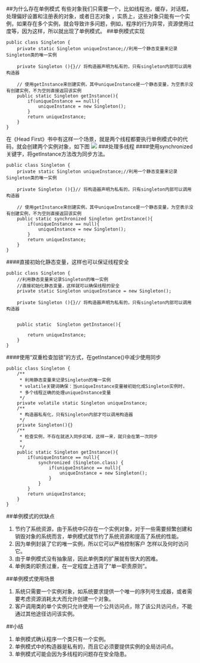 ##为什么存在单例模式
有些对象我们只需要一个，比如线程池，缓存，对话框，处理偏好设置和注册表的对象，或者日志对象 ，实质上，这些对象只能有一个实例，如果存在多个实例，就会导致许多问题，例如，程序的行为异常，资源使用过度等，因为这样，所以就出现了单例模式。
##单例模式实现

	public class Singleton {
		private static Singleton uniqueInstance;//利用一个静态变量来记录Singleton类的唯一实例
		
		private Singleton (){}// 将构造器声明为私有的，只有singleton内部可以调用构造器
		
		// 使用getInstance来创建实例，其中uniqueInstance是一个静态变量，为空表示没有创建实例，不为空则直接返回该实例
		public static Singleton getInstance(){
			if(uniqueInstance == null){
				uniqueInstance = new Singleton();
			}
			return uniqueInstance;
		}
	}
在《Head First》书中有这样一个场景，就是两个线程都要执行单例模式中的代码，就会创建两个实例对象，如下图
![](https://i.imgur.com/BzLrcFr.png)
###处理多线程
####使用synchronized关键字，将getInstance方法改为同步方法。

	public class Singleton {
		private static Singleton uniqueInstance;//利用一个静态变量来记录Singleton类的唯一实例
		
		private Singleton (){}// 将构造器声明为私有的，只有singleton内部可以调用构造器
		
		// 使用getInstance来创建实例，其中uniqueInstance是一个静态变量，为空表示没有创建实例，不为空则直接返回该实例
		public static synchronized Singleton getInstance(){
			if(uniqueInstance == null){
				uniqueInstance = new Singleton();
			}
			return uniqueInstance;
		}
	}
####直接初始化静态变量，这样也可以保证线程安全

	public class Singleton {
		//利用静态变量来记录Singleton的唯一实例
		//直接初始化静态变量，这样就可以确保线程的安全
		private static Singleton uniqueInstance = new Singleton();
		
		private Singleton (){}// 将构造器声明为私有的，只有singleton内部可以调用构造器
		
		
		public static  Singleton getInstance(){
			
			return uniqueInstance;
		}
	}
####使用“双重检查加锁”的方式，在getInstance()中减少使用同步

	public class Singleton {
		/**
		 * 利用静态变量来记录Singleton的唯一实例
		 * volatile关键词确保：当uniqueInstance变量被初始化成Singleton实例时，
		 * 多个线程正确的处理uniqueInstance变量
		 */
		private volatile static Singleton uniqueInstance;
		/**
		 * 构造器私有化，只有Singleton内部才可以调用构造器
		 */
		private Singleton(){}
		/**
		 * 检查实例，不存在就进入同步区域，这样一来，就只会在第一次同步
		 * 
		 */
		public static Singleton getInstance(){
			if(uniqueInstance == null){
				synchronized (Singleton.class) {
					if(uniqueInstance == null){
						uniqueInstance = new Singleton();
					}
				}
			}
			return uniqueInstance;
		}
	}
##单例模式的优缺点
1. 节约了系统资源，由于系统中只存在一个实例对象，对于一些需要频繁创建和销毁对象的系统而言，单例模式就节约了系统资源和提高了系统的性能。
2. 因为单例封装了它的唯一实例，所以它可以严格控制客户 怎样以及何时访问它。
3. 由于单例模式没有抽象层，因此单例类的扩展就有很大的困难。
4. 单例类的职责过重，在一定程度上违背了“单一职责原则”。

##单例模式使用场景
1. 系统只需要一个实例对象，如系统要求提供一个唯一的序列号生成器，或者需要考虑资源消耗太大而允许创建一个对象。
2. 客户调用类的单个实例只允许使用一个公共访问点，除了该公共访问点，不能通过其他途径访问该实例。

##小结
1. 单例模式确认程序一个类只有一个实例。
2. 单例模式中的构造器是私有的，而且它必须要提供实例的全局访问点。
3. 单例模式可能会因为多线程的问题存在安全隐患。